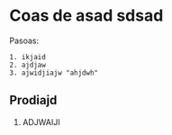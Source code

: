 # Coas de asad sdsad

Pasoas:

    1. ikjaid
    2. ajdjaw 
    3. ajwidjiajw "ahjdwh"

## Prodiajd

1. ADJWAIJI